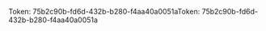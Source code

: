 <span data-ttu-id="5b861-101">Token: 75b2c90b-fd6d-432b-b280-f4aa40a0051a</span><span class="sxs-lookup"><span data-stu-id="5b861-101">Token: 75b2c90b-fd6d-432b-b280-f4aa40a0051a</span></span>